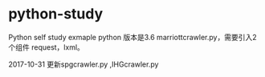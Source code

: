 # python-study
Python self study exmaple
python 版本是3.6
marriottcrawler.py，需要引入2个组件 request，lxml。

2017-10-31 更新spgcrawler.py ,IHGcrawler.py
